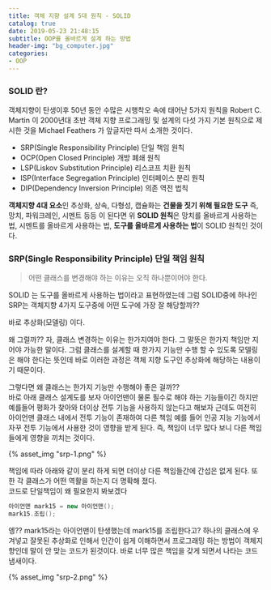 ```yaml
---
title: 객체 지향 설계 5대 원칙 - SOLID
catalog: true
date: 2019-05-23 21:48:15
subtitle: OOP를 올바르게 설계 하는 방법
header-img: "bg_computer.jpg"
categories:
- OOP
---
```


### SOLID 란?
객체지향이 탄생이후 50년 동안 수많은 시행착오 속에 태어난 5가지 원칙을 Robert C. Martin 이 2000년대 초반 객체 지향 프로그래밍 및 설계의 다섯 가지 기본 원칙으로 제시한 것을 Michael Feathers 가 앞글자만 따서 소개한 것이다.

- SRP(Single Responsibility Principle) 단일 책임 원칙
- OCP(Open Closed Principle) 개방 폐쇄 원칙
- LSP(Liskov Substitution Principle) 리스코프 치환 원칙
- ISP(Interface Segregation Principle) 인터페이스 분리 원칙
- DIP(Dependency Inversion Principle) 의존 역전 법칙

**객체지향 4대 요소**인 추상화, 상속, 다형성, 캡슐화는 **건물을 짓기 위해 필요한 도구** 즉, 망치, 파워크레인, 시멘트 등등 이 된다면 위 **SOLID 원칙**은 망치를 올바르게 사용하는 법, 시멘트를 올바르게 사용하는 법, **도구를 올바르게 사용하는 법**이 SOLID 원칙인 것이다.

### SRP(Single Responsibility Principle) 단일 책임 원칙

> 어떤 클래스를 변경해야 하는 이유는 오직 하나뿐이어야 한다.

SOLID 는 도구를 올바르게 사용하는 법이라고 표현하였는데 그럼 SOLID중에 하나인 SRP는 객체지향 4가지 도구중에 어떤 도구에 가장 잘 해당할까??  

바로 추상화(모델링) 이다.  

왜 그럴까?? 자, 클래스 변경하는 이유는 한가지여야 한다. 그 말뜻은 한가지 책임만 지어야 가능한 말이다. 그럼 클래스를 설계할 때 한가지 기능만 수행 할 수 있도록 모델링은 해야 한다는 뜻인데 바로 이러한 과정은 객체 지향 도구인 추상화에 해당하는 내용이기 때문이다.  

그렇다면 왜 클래스는 한가지 기능만 수행해야 좋은 걸까??  
바로 아래 클래스 설계도를 보자 아이언맨이 물론 필수로 해야 하는 기능들이긴 하지만 예를들어 평화가 찾아와 더이상 전투 기능을 사용하지 않는다고 해보자 근데도 여전히 아이언맨 클래스 내에서 전투 기능이 존재하여 다른 책임 예를 들어 인공 지능 기능에서 자꾸 전투 기능에서 사용한 것이 영향을 받게 된다. 즉, 책임이 너무 많다 보니 다른 책임들에게 영향을 끼치는 것이다.

{% asset_img "srp-1.png" %}  


책임에 따라 아래와 같이 분리 하게 되면 더이상 다른 책임들간에 간섭은 없게 된다. 또한 각 클래스가 어떤 역활을 하는지 더 명확해 졌다.  
코드로 단일책임이 왜 필요한지 봐보겠다

~~~ java
아이언맨 mark15 = new 아이언맨();
mark15.조립();
~~~

엥?? mark15라는 아이언맨이 탄생했는데 mark15를 조립한다고? 하나의 클래스에 우겨넣고 잘못된 추상화로 인해서 인간이 쉽게 이해하면서 프로그래밍 하는 방법이 객체지향인데 말이 안 맞는 코드가 된것이다.  바로 너무 많은 책임을 갖게 되면서 나타는 코드 냄새이다.



{% asset_img "srp-2.png" %}  